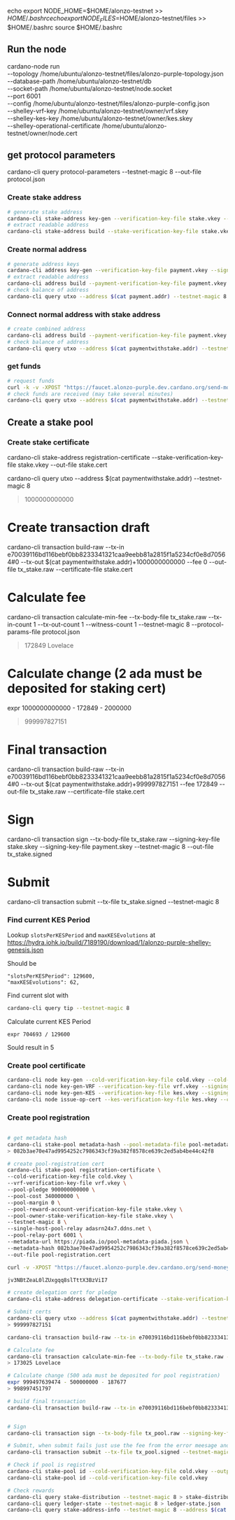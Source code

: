 echo export NODE_HOME=$HOME/alonzo-testnet >> $HOME/.bashrc
echo export NODE_FILES=$HOME/alonzo-testnet/files >> $HOME/.bashrc
source $HOME/.bashrc

## Run the node

cardano-node run \
--topology /home/ubuntu/alonzo-testnet/files/alonzo-purple-topology.json \
--database-path /home/ubuntu/alonzo-testnet/db \
--socket-path /home/ubuntu/alonzo-testnet/node.socket \
--port 6001 \
--config /home/ubuntu/alonzo-testnet/files/alonzo-purple-config.json \
--shelley-vrf-key /home/ubuntu/alonzo-testnet/owner/vrf.skey \
--shelley-kes-key /home/ubuntu/alonzo-testnet/owner/kes.skey \
--shelley-operational-certificate /home/ubuntu/alonzo-testnet/owner/node.cert

## get protocol parameters
cardano-cli query protocol-parameters --testnet-magic 8 --out-file protocol.json

### Create stake address

```bash
# generate stake address
cardano-cli stake-address key-gen --verification-key-file stake.vkey --signing-key-file stake.skey
# extract readable address
cardano-cli stake-address build --stake-verification-key-file stake.vkey --out-file stake.addr --testnet-magic 8
```

### Create normal address

```bash
# generate address keys
cardano-cli address key-gen --verification-key-file payment.vkey --signing-key-file payment.skey
# extract readable address
cardano-cli address build --payment-verification-key-file payment.vkey --out-file payment.addr --testnet-magic 8
# check balance of address
cardano-cli query utxo --address $(cat payment.addr) --testnet-magic 8
```

### Connect normal address with stake address

```bash
# create combined address
cardano-cli address build --payment-verification-key-file payment.vkey --stake-verification-key-file stake.vkey --out-file paymentwithstake.addr --testnet-magic 8
# check balance of address
cardano-cli query utxo --address $(cat paymentwithstake.addr) --testnet-magic 8
```

### get funds

```bash
# request funds
curl -k -v -XPOST "https://faucet.alonzo-purple.dev.cardano.org/send-money/$(cat paymentwithstake.addr)?apiKey=<SEEDISCORD>"
# check funds are received (may take several minutes)
cardano-cli query utxo --address $(cat paymentwithstake.addr) --testnet-magic 8
```



## Create a stake pool
### Create stake certificate
cardano-cli stake-address registration-certificate --stake-verification-key-file stake.vkey --out-file stake.cert

cardano-cli query utxo --address $(cat paymentwithstake.addr) --testnet-magic 8
> 1000000000000

# Create transaction draft
cardano-cli transaction build-raw --tx-in e70039116bd116bebf0bb8233341321caa9eebb81a2815f1a5234cf0e8d70564#0 --tx-out $(cat paymentwithstake.addr)+1000000000000 --fee 0 --out-file tx_stake.raw --certificate-file stake.cert

# Calculate fee
cardano-cli transaction calculate-min-fee --tx-body-file tx_stake.raw --tx-in-count 1 --tx-out-count 1 --witness-count 1 --testnet-magic 8 --protocol-params-file protocol.json
> 172849 Lovelace

# Calculate change (2 ada must be deposited for staking cert)
expr 1000000000000 - 172849 - 2000000
> 999997827151

# Final transaction
cardano-cli transaction build-raw --tx-in e70039116bd116bebf0bb8233341321caa9eebb81a2815f1a5234cf0e8d70564#0 --tx-out $(cat paymentwithstake.addr)+999997827151 --fee 172849 --out-file tx_stake.raw --certificate-file stake.cert

# Sign
cardano-cli transaction sign --tx-body-file tx_stake.raw --signing-key-file stake.skey --signing-key-file payment.skey --testnet-magic 8 --out-file tx_stake.signed

# Submit
cardano-cli transaction submit --tx-file tx_stake.signed --testnet-magic 8

### Find current KES Period

Lookup `slotsPerKESPeriod` and `maxKESEvolutions` at https://hydra.iohk.io/build/7189190/download/1/alonzo-purple-shelley-genesis.json

Should be 
```
"slotsPerKESPeriod": 129600,
"maxKESEvolutions": 62,
```

Find current slot with
```bash
cardano-cli query tip --testnet-magic 8
```

Calculate current KES Period
```
expr 704693 / 129600
```

Sould result in 5

### Create pool certificate
```bash
cardano-cli node key-gen --cold-verification-key-file cold.vkey --cold-signing-key-file cold.skey --operational-certificate-issue-counter-file cold.counter
cardano-cli node key-gen-VRF --verification-key-file vrf.vkey --signing-key-file vrf.skey
cardano-cli node key-gen-KES --verification-key-file kes.vkey --signing-key-file kes.skey
cardano-cli node issue-op-cert --kes-verification-key-file kes.vkey --cold-signing-key-file cold.skey --operational-certificate-issue-counter cold.counter --kes-period 5 --out-file node.cert
```

### Create pool registration
```bash

# get metadata hash
cardano-cli stake-pool metadata-hash --pool-metadata-file pool-metadata-piada.json
> 082b3ae70e47ad9954252c7986343cf39a382f8578ce639c2ed5ab4be44c42f8

# create pool-registration cert
cardano-cli stake-pool registration-certificate \
--cold-verification-key-file cold.vkey \
--vrf-verification-key-file vrf.vkey \
--pool-pledge 900000000000 \
--pool-cost 340000000 \
--pool-margin 0 \
--pool-reward-account-verification-key-file stake.vkey \
--pool-owner-stake-verification-key-file stake.vkey \
--testnet-magic 8 \
--single-host-pool-relay adasrn24x7.ddns.net \
--pool-relay-port 6001 \
--metadata-url https://piada.io/pool-metadata-piada.json \
--metadata-hash 082b3ae70e47ad9954252c7986343cf39a382f8578ce639c2ed5ab4be44c42f8 \
--out-file pool-registration.cert

curl -v -XPOST "https://faucet.alonzo-purple.dev.cardano.org/send-money/$ADDRESS?apiKey=$KEY"

jv3NBtZeaL0lZUxgqq8slTttX3BzViI7

# create delegation cert for pledge
cardano-cli stake-address delegation-certificate --stake-verification-key-file stake.vkey --cold-verification-key-file cold.vkey --out-file delegation.cert

# Submit certs
cardano-cli query utxo --address $(cat paymentwithstake.addr) --testnet-magic 8
> 999997827151

cardano-cli transaction build-raw --tx-in e70039116bd116bebf0bb8233341321caa9eebb81a2815f1a5234cf0e8d70564#0 --tx-out $(cat paymentwithstake.addr)+1000000000000 --fee 0 --out-file tx_pool.raw --certificate-file pool-registration.cert --certificate-file delegation.cert

# Calculate fee
cardano-cli transaction calculate-min-fee --tx-body-file tx_stake.raw --tx-in-count 1 --tx-out-count 1 --witness-count 1 --testnet-magic 8 --protocol-params-file protocol.json
> 173025 Lovelace

# Calculate change (500 ada must be deposited for pool registration)
expr 999497639474 - 500000000 - 187677 
> 998997451797

# build final transaction
cardano-cli transaction build-raw --tx-in e70039116bd116bebf0bb8233341321caa9eebb81a2815f1a5234cf0e8d70564#0 --tx-out $(cat paymentwithstake.addr)+999999812015 --fee 187985 --out-file tx_pool.raw --certificate-file pool-registration.cert --certificate-file delegation.cert


# Sign
cardano-cli transaction sign --tx-body-file tx_pool.raw --signing-key-file payment.skey --signing-key-file stake.skey --signing-key-file cold.skey --testnet-magic 8 --out-file tx_pool.signed

# Submit, when submit fails just use the fee from the error meesage and create/sign TX again
cardano-cli transaction submit --tx-file tx_pool.signed --testnet-magic 8

# Check if pool is registred
cardano-cli stake-pool id --cold-verification-key-file cold.vkey --output-format hex
cardano-cli stake-pool id --cold-verification-key-file cold.vkey

# Check rewards
cardano-cli query stake-distribution --testnet-magic 8 > stake-distribution.json
cardano-cli query ledger-state --testnet-magic 8 > ledger-state.json
cardano-cli query stake-address-info --testnet-magic 8 --address $(cat stake.addr)
```